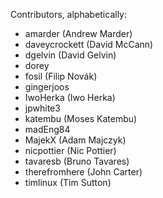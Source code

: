 Contributors, alphabetically:

 * amarder (Andrew Marder)
 * daveycrockett (David McCann)
 * dgelvin (David Gelvin)
 * dorey
 * fosil (Filip Novák)
 * gingerjoos
 * IwoHerka (Iwo Herka)
 * jpwhite3
 * katembu (Moses Katembu)
 * madEng84
 * MajekX (Adam Majczyk)
 * nicpottier (Nic Pottier)
 * tavaresb (Bruno Tavares)
 * therefromhere (John Carter)
 * timlinux (Tim Sutton)
